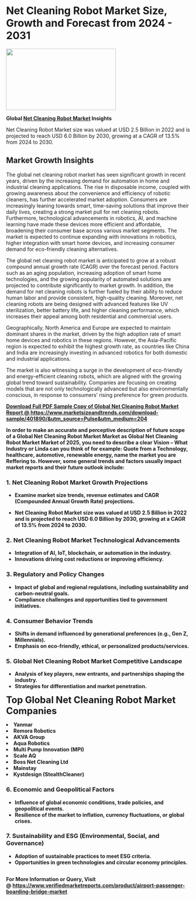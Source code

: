 <H1>Net Cleaning Robot Market Size, Growth and Forecast from 2024 - 2031</H1><img class="aligncenter size-medium wp-image-584254" src="https://thirdeyenews.in/wp-content/uploads/2024/09/Global-Market-Research-300x168.jpeg" alt="" width="300" height="168" /><p><strong>Global&nbsp;<a href="https://www.marketsizeandtrends.com/download-sample/401890/&amp;utm_source=Pulse&amp;utm_medium=204">Net Cleaning Robot Market</a> Insights</strong></p><p>Net Cleaning Robot Market size was valued at USD 2.5 Billion in 2022 and is projected to reach USD 6.0 Billion by 2030, growing at a CAGR of 13.5% from 2024 to 2030.</p><p><h2>Market Growth Insights</h2> <p>The global net cleaning robot market has seen significant growth in recent years, driven by the increasing demand for automation in home and industrial cleaning applications. The rise in disposable income, coupled with growing awareness about the convenience and efficiency of robotic cleaners, has further accelerated market adoption. Consumers are increasingly leaning towards smart, time-saving solutions that improve their daily lives, creating a strong market pull for net cleaning robots. Furthermore, technological advancements in robotics, AI, and machine learning have made these devices more efficient and affordable, broadening their consumer base across various market segments. The market is expected to continue expanding with innovations in robotics, higher integration with smart home devices, and increasing consumer demand for eco-friendly cleaning alternatives.</p> <p><strong><a href="#"></a></strong></p> <p>The global net cleaning robot market is anticipated to grow at a robust compound annual growth rate (CAGR) over the forecast period. Factors such as an aging population, increasing adoption of smart home technologies, and the growing popularity of automated solutions are projected to contribute significantly to market growth. In addition, the demand for net cleaning robots is further fueled by their ability to reduce human labor and provide consistent, high-quality cleaning. Moreover, net cleaning robots are being designed with advanced features like UV sterilization, better battery life, and higher cleaning performance, which increases their appeal among both residential and commercial users.</p> <p>Geographically, North America and Europe are expected to maintain dominant shares in the market, driven by the high adoption rate of smart home devices and robotics in these regions. However, the Asia-Pacific region is expected to exhibit the highest growth rate, as countries like China and India are increasingly investing in advanced robotics for both domestic and industrial applications.</p> <p>The market is also witnessing a surge in the development of eco-friendly and energy-efficient cleaning robots, which are aligned with the growing global trend toward sustainability. Companies are focusing on creating models that are not only technologically advanced but also environmentally conscious, in response to consumers’ rising preference for green products.</p> <p><strong><a href="#"></p><p><span class=""><strong>Download Full PDF Sample Copy of Global Net Cleaning Robot Market Report</strong> @ <a href="https://www.marketsizeandtrends.com/download-sample/401890/&amp;utm_source=Pulse&amp;utm_medium=204" target="_blank">https://www.marketsizeandtrends.com/download-sample/401890/&amp;utm_source=Pulse&amp;utm_medium=204</a></span></p><p>In order to make an accurate and perceptive description of future scope of a Global&nbsp;Net Cleaning Robot Market Market as Global&nbsp;Net Cleaning Robot Market Market of 2025, you need to describe a clear Vision &ndash; What Industry or Linda can you think of for example: Quote from a Technology, healthcare, automotive, renewable energy, name the market you are Reffering to. However, some general trends and factors usually impact market reports and their future outlook include:</p><h3>1.&nbsp;<strong>Net Cleaning Robot Market Growth Projections</strong></h3><ul><li>Examine market size trends, revenue estimates and CAGR (Compounded Annual Growth Rate) projections.</li><li><p>Net Cleaning Robot Market size was valued at USD 2.5 Billion in 2022 and is projected to reach USD 6.0 Billion by 2030, growing at a CAGR of 13.5% from 2024 to 2030.</p></li></ul><h3>2.&nbsp;<strong>Net Cleaning Robot Market Technological Advancements</strong></h3><ul><li>Integration of AI, IoT, blockchain, or automation in the industry.</li><li>Innovations driving cost reductions or improving efficiency.</li></ul><h3>3.&nbsp;<strong>Regulatory and Policy Changes</strong></h3><ul><li>Impact of global and regional regulations, including sustainability and carbon-neutral goals.</li><li>Compliance challenges and opportunities tied to government initiatives.</li></ul><h3>4.&nbsp;<strong>Consumer Behavior Trends</strong></h3><ul><li>Shifts in demand influenced by generational preferences (e.g., Gen Z, Millennials).</li><li>Emphasis on eco-friendly, ethical, or personalized products/services.</li></ul><h3>5.&nbsp;<strong>Global Net Cleaning Robot Market Competitive Landscape</strong></h3><ul><li>Analysis of key players, new entrants, and partnerships shaping the industry.</li><li>Strategies for differentiation and market penetration.</li></ul><p data-pm-slice="1 1 []"><span style="color: inherit; font-family: inherit; font-size: 25px;">Top Global Net Cleaning Robot Market Companies</span></p><div class="" data-test-id=""><p><li>Yanmar</li><li> Remora Robotics</li><li> AKVA Group</li><li> Aqua Robotics</li><li> Multi Pump Innovation (MPI)</li><li> Scale AQ</li><li> Boss Net Cleaning Ltd</li><li> Mainstay</li><li> Kystdesign (StealthCleaner)</li></p></div><h3>6.&nbsp;<strong>Economic and Geopolitical Factors</strong></h3><ul><li>Influence of global economic conditions, trade policies, and geopolitical events.</li><li>Resilience of the market to inflation, currency fluctuations, or global crises.</li></ul><h3>7.&nbsp;<strong>Sustainability and ESG (Environmental, Social, and Governance)</strong></h3><ul><li>Adoption of sustainable practices to meet ESG criteria.</li><li>Opportunities in green technologies and circular economy principles.</li></ul><h2><strong style="font-size: 14px;">For More Information or Query, Visit @&nbsp;</strong><a style="background-color: #ffffff; font-size: 14px;" href="https://www.marketsizeandtrends.com/report/net-cleaning-robot-market/" target="_blank">https://www.verifiedmarketreports.com/product/airport-passenger-boarding-bridge-market</a></h2>
